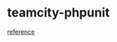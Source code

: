 # teamcity-phpunit
[reference](https://docs.phpunit.de/en/10.3/extending-phpunit.html#implementing-an-event-subscriber)
